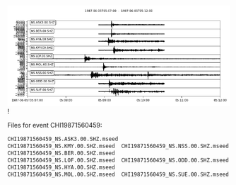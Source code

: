 ![Sample waveform plot for event CHI19871560459](../../event_panels/CHI19871560459.png)!

Files for event CHI19871560459:  

```
CHI19871560459_NS.ASK3.00.SHZ.mseed  CHI19871560459_NS.KMY.00.SHZ.mseed  CHI19871560459_NS.NSS.00.SHZ.mseed
CHI19871560459_NS.BER.00.SHZ.mseed   CHI19871560459_NS.LOF.00.SHZ.mseed  CHI19871560459_NS.ODD.00.SHZ.mseed
CHI19871560459_NS.HYA.00.SHZ.mseed   CHI19871560459_NS.MOL.00.SHZ.mseed  CHI19871560459_NS.SUE.00.SHZ.mseed
```
